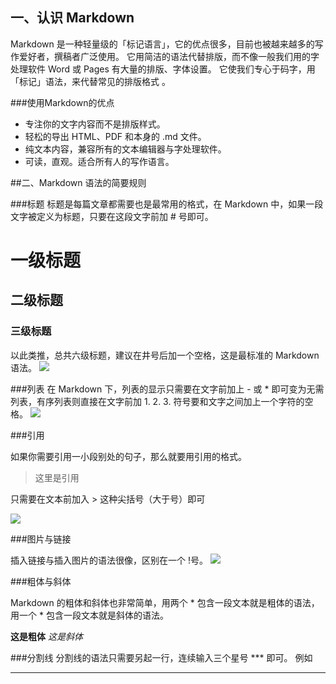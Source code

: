 ## 一、认识 Markdown

Markdown 是一种轻量级的「标记语言」，它的优点很多，目前也被越来越多的写作爱好者，撰稿者广泛使用。
它用简洁的语法代替排版，而不像一般我们用的字处理软件 Word 或 Pages 有大量的排版、字体设置。
它使我们专心于码字，用「标记」语法，来代替常见的排版格式 。

###使用Markdown的优点
* 专注你的文字内容而不是排版样式。
* 轻松的导出 HTML、PDF 和本身的 .md 文件。
* 纯文本内容，兼容所有的文本编辑器与字处理软件。
* 可读，直观。适合所有人的写作语言。

##二、Markdown 语法的简要规则

###标题
标题是每篇文章都需要也是最常用的格式，在 Markdown 中，如果一段文字被定义为标题，只要在这段文字前加 # 号即可。

# 一级标题
## 二级标题
### 三级标题
以此类推，总共六级标题，建议在井号后加一个空格，这是最标准的 Markdown 语法。
![](file:///android_asset/hand_book/grammer_1.jpg)

###列表
在 Markdown 下，列表的显示只需要在文字前加上 - 或 * 即可变为无需列表，有序列表则直接在文字前加 1. 2. 3. 
符号要和文字之间加上一个字符的空格。
![](file:///android_asset/hand_book/grammer_2.jpg)

###引用

如果你需要引用一小段别处的句子，那么就要用引用的格式。

 > 这里是引用

只需要在文本前加入 > 这种尖括号（大于号）即可

![](file:///android_asset/hand_book/grammer_3.jpg)

###图片与链接

插入链接与插入图片的语法很像，区别在一个 !号。
![](file:///android_asset/hand_book/grammer_4.jpg)

###粗体与斜体

Markdown 的粗体和斜体也非常简单，用两个 * 包含一段文本就是粗体的语法，用一个 * 包含一段文本就是斜体的语法。

**这是粗体**
*这是斜体*

###分割线
分割线的语法只需要另起一行，连续输入三个星号 *** 即可。
例如
***

